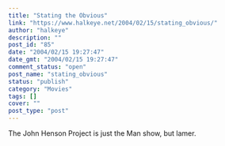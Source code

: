 ```yaml
---
title: "Stating the Obvious"
link: "https://www.halkeye.net/2004/02/15/stating_obvious/"
author: "halkeye"
description: ""
post_id: "85"
date: "2004/02/15 19:27:47"
date_gmt: "2004/02/15 19:27:47"
comment_status: "open"
post_name: "stating_obvious"
status: "publish"
category: "Movies"
tags: []
cover: ""
post_type: "post"
---
```


The John Henson Project is just the Man show, but lamer.